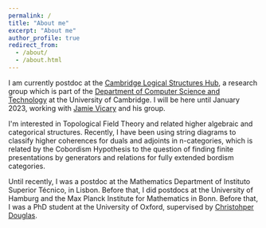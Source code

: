 ```yaml
---
permalink: /
title: "About me"
excerpt: "About me"
author_profile: true
redirect_from: 
  - /about/
  - /about.html
---
```


I am currently postdoc at the [Cambridge Logical Structures Hub](https://www.cl.cam.ac.uk/research/clash/), a research group which is part of the [Department of Computer Science and Technology](https://www.cst.cam.ac.uk/) at the University of Cambridge. I will be here until January 2023, working with [Jamie Vicary](https://www.cl.cam.ac.uk/~jv258/) and his group.

I'm interested in Topological Field Theory and related higher algebraic and categorical structures. Recently, I have been using string diagrams to classify higher coherences for duals and adjoints in n-categories, which is related by the Cobordism Hypothesis to the question of finding finite presentations by generators and relations for fully extended bordism categories. 

Until recently, I was a postdoc at the Mathematics Department of Instituto Superior Técnico, in Lisbon. Before that, I did postdocs at the University of Hamburg and the Max Planck Institute for Mathematics in Bonn. Before that, I was a PhD student at the University of Oxford, supervised by [Christohper Douglas](https://www.christopherleedouglas.com/).
